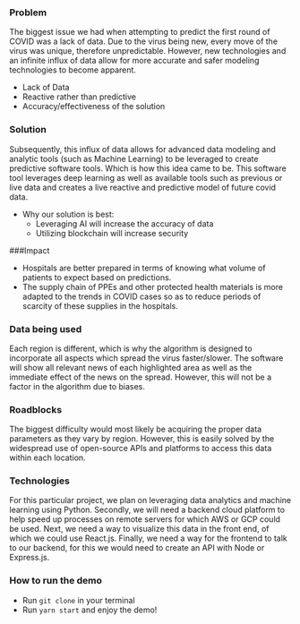 ###


### Problem

The biggest issue we had when attempting to predict the first round of COVID was a lack of data. Due to the virus being new, every move of the virus was unique, therefore unpredictable. However, new technologies and an infinite influx of data allow for more accurate and safer modeling technologies to become apparent.

- Lack of Data
- Reactive rather than predictive
- Accuracy/effectiveness of the solution

### Solution

Subsequently, this influx of data allows for advanced data modeling and analytic tools (such as Machine Learning) to be leveraged to create predictive software tools. Which is how this idea came to be. This software tool leverages deep learning as well as available tools such as previous or live data and creates a live reactive and predictive model of future covid data.

- Why our solution is best:
  - Leveraging AI will increase the accuracy of data
  - Utilizing blockchain will increase security

###Impact

- Hospitals are better prepared in terms of knowing what volume of patients to expect based on predictions.
- The supply chain of PPEs and other protected health materials is more adapted to the trends in COVID cases so as to reduce periods of scarcity of these supplies in the hospitals.

### Data being used

Each region is different, which is why the algorithm is designed to incorporate all aspects which spread the virus faster/slower. The software will show all relevant news of each highlighted area as well as the immediate effect of the news on the spread. However, this will not be a factor in the algorithm due to biases.

### Roadblocks

The biggest difficulty would most likely be acquiring the proper data parameters as they vary by region. However, this is easily solved by the widespread use of open-source APIs and platforms to access this data within each location.

### Technologies

For this particular project, we plan on leveraging data analytics and machine learning using Python. Secondly, we will need a backend cloud platform to help speed up processes on remote servers for which AWS or GCP could be used. Next, we need a way to visualize this data in the front end, of which we could use React.js. Finally, we need a way for the frontend to talk to our backend, for this we would need to create an API with Node or Express.js.

### How to run the demo
- Run ```git clone``` in your terminal
- Run ```yarn start``` and enjoy the demo!

